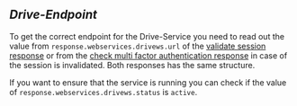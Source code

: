 *Drive-Endpoint*
----
  To get the correct endpoint for the Drive-Service you need to read out the value from `response.webservices.drivews.url` of the [validate session response](../../../services/account/validate-session.md) or from the [check multi factor authentication response](../../../services/account/check-mfa.md) in case of the session is invalidated. Both responses has the same structure.
  
  If you want to ensure that the service is running you can check if the value of `response.webservices.drivews.status` is `active`.
